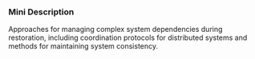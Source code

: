 ### Mini Description

Approaches for managing complex system dependencies during restoration, including coordination protocols for distributed systems and methods for maintaining system consistency.
